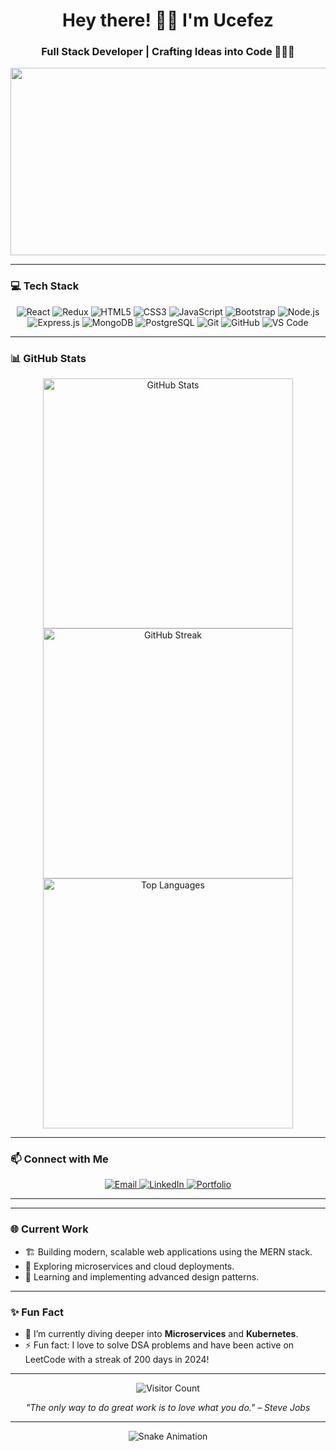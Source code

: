 <!-- GitHub Profile Readme -->

<h1 align="center">Hey there! 👋🏻 I'm Ucefez</h1>
<h3 align="center">Full Stack Developer | Crafting Ideas into Code 🧑🏻‍💻</h3>

<p align="center">
  <img src="https://media.giphy.com/media/qgQUggAC3Pfv687qPC/giphy.gif" width="600" height="300"/>
</p>

---

### 💻 Tech Stack

<div align="center">
  <img src="https://img.shields.io/badge/React-20232A?style=for-the-badge&logo=react&logoColor=61DAFB" alt="React" />
  <img src="https://img.shields.io/badge/Redux-764ABC?style=for-the-badge&logo=redux&logoColor=white" alt="Redux" />
  <img src="https://img.shields.io/badge/HTML5-E34F26?style=for-the-badge&logo=html5&logoColor=white" alt="HTML5" />
  <img src="https://img.shields.io/badge/CSS3-1572B6?style=for-the-badge&logo=css3&logoColor=white" alt="CSS3" />
  <img src="https://img.shields.io/badge/JavaScript-F7DF1E?style=for-the-badge&logo=javascript&logoColor=black" alt="JavaScript" />
  <img src="https://img.shields.io/badge/Bootstrap-563D7C?style=for-the-badge&logo=bootstrap&logoColor=white" alt="Bootstrap" />
  <img src="https://img.shields.io/badge/Node.js-339933?style=for-the-badge&logo=nodedotjs&logoColor=white" alt="Node.js" />
  <img src="https://img.shields.io/badge/Express.js-000000?style=for-the-badge&logo=express&logoColor=white" alt="Express.js" />
  <img src="https://img.shields.io/badge/MongoDB-4EA94B?style=for-the-badge&logo=mongodb&logoColor=white" alt="MongoDB" />
  <img src="https://img.shields.io/badge/PostgreSQL-336791?style=for-the-badge&logo=postgresql&logoColor=white" alt="PostgreSQL" />
  <img src="https://img.shields.io/badge/Git-F05032?style=for-the-badge&logo=git&logoColor=white" alt="Git" />
  <img src="https://img.shields.io/badge/GitHub-181717?style=for-the-badge&logo=github&logoColor=white" alt="GitHub" />
  <img src="https://img.shields.io/badge/VS%20Code-007ACC?style=for-the-badge&logo=visual-studio-code&logoColor=white" alt="VS Code" />
</div>

---

### 📊 GitHub Stats

<div align="center">
  <img src="https://github-readme-stats.vercel.app/api?username=ucefez7&show_icons=true&theme=radical" alt="GitHub Stats" width="400"/>
  <img src="https://github-readme-streak-stats.herokuapp.com/?user=ucefez7&theme=radical" alt="GitHub Streak" width="400"/>
</div>

<div align="center">
  <img src="https://github-readme-stats.vercel.app/api/top-langs/?username=ucefez7&layout=compact&theme=radical" alt="Top Languages" width="400"/>
</div>

---

### 📫 Connect with Me

<div align="center">
  <a href="mailto:yousafalieamonu@gmail.com">
    <img src="https://img.shields.io/badge/Email-D14836?style=for-the-badge&logo=gmail&logoColor=white" alt="Email">
  </a>
  <a href="https://linkedin.com/in/yousafali-ea-b05490225/">
    <img src="https://img.shields.io/badge/LinkedIn-0077B5?style=for-the-badge&logo=linkedin&logoColor=white" alt="LinkedIn">
  </a>
  <a href="https://ucefez7.github.io/Portfolio-Ucefez/">
    <img src="https://img.shields.io/badge/Portfolio-FF5722?style=for-the-badge&logo=google-chrome&logoColor=white" alt="Portfolio">
  </a>
</div>

---


---

### 🌐 Current Work

- 🏗️ Building modern, scalable web applications using the MERN stack.
- 🚀 Exploring microservices and cloud deployments.
- 🧠 Learning and implementing advanced design patterns.

---

### ✨ Fun Fact

- 🌱 I’m currently diving deeper into **Microservices** and **Kubernetes**.
- ⚡ Fun fact: I love to solve DSA problems and have been active on LeetCode with a streak of 200 days in 2024!

---

<p align="center">
  <img src="https://komarev.com/ghpvc/?username=ucefez7&style=for-the-badge&color=blue" alt="Visitor Count" />
</p>

<p align="center">
  <em>"The only way to do great work is to love what you do." – Steve Jobs</em>
</p>

---

<p align="center">
  <img src="https://raw.githubusercontent.com/ucefez7/ucefez7/output/github-contribution-grid-snake.svg" alt="Snake Animation"/>
</p>
